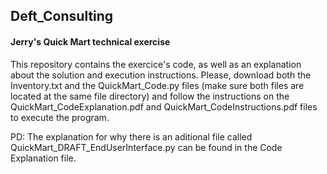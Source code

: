 ## Deft_Consulting

#### Jerry's Quick Mart technical exercise

This repository contains the exercice's code, as well as an explanation about the solution and execution instructions. Please, download both the Inventory.txt and the QuickMart_Code.py files (make sure both files are located at the same file directory) and follow the instructions on the QuickMart_CodeExplanation.pdf and QuickMart_CodeInstructions.pdf files to execute the program.

PD: The explanation for why there is an aditional file called QuickMart_DRAFT_EndUserInterface.py can be found in the Code Explanation file.
